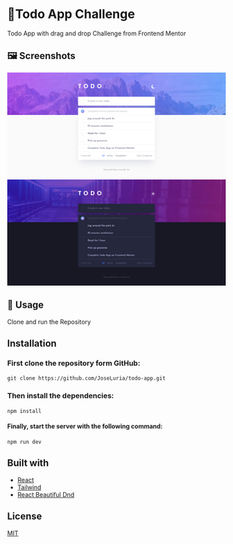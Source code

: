 # 🤖Todo App Challenge
Todo App with drag and drop Challenge from Frontend Mentor

## 🖼️ Screenshots

![Screenshot](./public/screenshot-light.png)
![Screenshot](./public/screenshot-dark.png)

## 🚀 Usage

Clone and run the Repository

## Installation

### First clone the repository form GitHub:
```shell
git clone https://github.com/JoseLuria/todo-app.git
```

### Then install the dependencies:
```shell
npm install
```

#### Finally, start the server with the following command:
```shell
npm run dev
```

## Built with 

- [React](https://reactjs.org/)
- [Tailwind](https://tailwindcss.com/)
- [React Beautiful Dnd](https://github.com/atlassian/react-beautiful-dnd)

## License

[MIT](https://opensource.org/licenses/MIT)